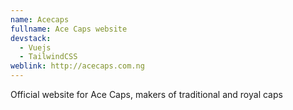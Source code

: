 ```yaml
---
name: Acecaps
fullname: Ace Caps website
devstack:
  - Vuejs
  - TailwindCSS
weblink: http://acecaps.com.ng
---
```


Official website for Ace Caps, makers of traditional and royal caps

<!--more-->
